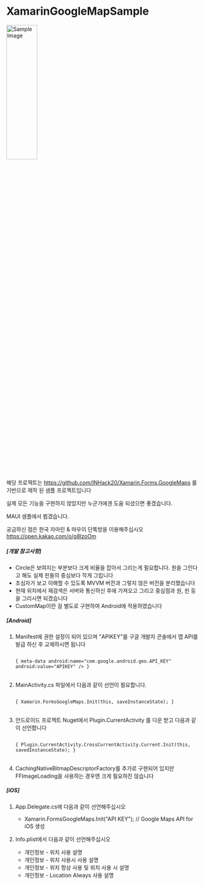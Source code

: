 # XamarinGoogleMapSample

<img src="https://i.imgur.com/x6W9s3q.png" width="40%" height="30%" title="샘플사진" alt="Sample Image"></img>

해당 프로젝트는 https://github.com/INHack20/Xamarin.Forms.GoogleMaps 를 기반으로 제작 된 샘플 프로젝트입니다

실제 모든 기능을 구현하지 않았지만 누군가에겐 도움 되셨으면 좋겠습니다.

MAUI 샘플에서 뵙겠습니다.

궁금하신 점은 한국 자마린 & 마우이 단톡방을 이용해주십시오
https://open.kakao.com/o/g8lzoOm



##### [개발 참고사항]
   - Circle은 보여지는 부분보다 크게 비율을 잡아서 그리는게 필요합니다. 원을 그린다고 해도 실제 핀들의 중심보다 작게 그립니다
   - 초심자가 보고 이해할 수 있도록 MVVM 버전과 그렇지 않은 버전을 분리했습니다
   - 현재 위치에서 재검색은 서버와 통신하신 후에 가져오고 그리고 중심점과 원, 핀 등을 그리시면 되겠습니다
   - CustomMap이란 걸 별도로 구현하여 Android에 적용하였습니다   



##### [Android]

1. Manifest에 권한 설정이 되어 있으며 "APIKEY"를 구글 개발자 콘솔에서 맵 API를 발급 하신 후 교체하시면 됩니다
   <pre>
   <code>
   { meta-data android:name="com.google.android.geo.API_KEY" android:value="APIKEY" /> }
   </code>
   </pre>

2. MainActivity.cs 파일에서 다음과 같이 선언이 필요합니다.
   <pre>
   <code>
   { Xamarin.FormsGoogleMaps.Init(this, saveInstanceState); }
   </code>
   </pre>
       
   
   
3. 안드로이드 프로젝트 Nuget에서 Plugin.CurrentActivity 를 다운 받고 다음과 같이 선언합니다
   <pre>
   <code>
   { Plugin.CurrentActivity.CrossCurrentActivity.Current.Init(this, savedInstanceState); }
   </code>
   </pre>  
   
4. CachingNativeBitmapDescriptorFactory를 추가로 구현되어 있지만 FFImageLoading을 사용하는 경우엔 크게 필요하진 않습니다



##### [iOS]
1. App.Delegate.cs에 다음과 같이 선언해주십시오
   - Xamarin.FormsGoogleMaps.Init("API KEY"); // Google Maps API for iOS 생성

2. Info.plist에서 다음과 같이 선언해주십시오
   - 개인정보 - 위치 사용 설명
   - 개인정보 - 위치 사용시 사용 설명
   - 개인정보 - 위치 항상 사용 및 위치 사용 시 설명
   - 개인정보 - Location Always 사용 설명
